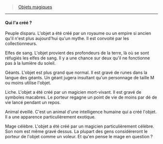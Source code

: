 ﻿---
!GenericItem
Name: Qui l'a créé ?
Id: magicitems_hd.md#qui-la-créé-?
ParentLink: magicitems_hd.md#objets-magiques
ParentName: Objets magiques
NameLevel: 4
Attributes: {}
AttributesDictionary: >+
  {}

---
> [Objets magiques](hd_magicitems.md)

---

#### Qui l'a créé ?

Peuple disparu. L'objet a été créé par un royaume ou un empire si ancien qu'il n'est plus aujourd'hui qu'un mythe. Il est convoité par les collectionneurs.

Elfes de sang. L'objet provient des profondeurs de la terre, là où se sont réfugiés les elfes de sang. Il y a une chance sur deux qu'il ne fonctionne pas à la lumière du soleil.

Géants. L'objet est plus grand que normal. Il est gravé de runes dans la langue des géants. Un géant jugera insultant qu'un personnage de taille M ou moins utilise l'objet.

Liche. L'objet a été créé par un magicien mort-vivant. Il est gravé de symboles macabres. Le porteur regagne un point de vie de moins par dé de vie lancé pendant un repos.

Animal éveillé. C'est un animal d'une intelligence humaine qui a créé l'objet. Il a une apparence particulièrement exotique.

Mage célèbre. L'objet a été créé par un magicien particulièrement célèbre. Son nom est même gravé dessus. La plupart des gens considéreront le porteur de l'objet comme un voleur. Et qu'en pense le mage en question ?


